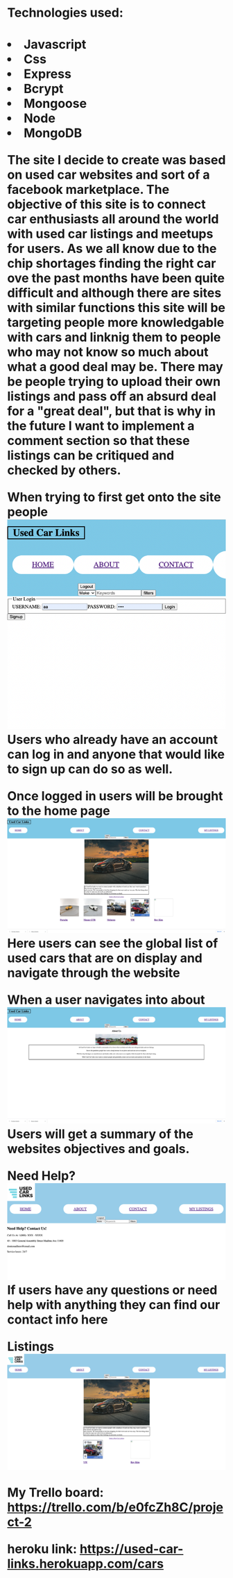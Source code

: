 <h1>Technologies used:<h1>
  
<li>Javascript</li>
<li>Css</li>
<li>Express</li>
<li>Bcrypt</li>
<li>Mongoose</li>
<li>Node</li>
<li>MongoDB</li>

The site I decide to create was based on used car websites and sort of a facebook marketplace. The objective of this site is to connect car enthusiasts all around the world with used car listings and meetups for users. As we all know due to the chip shortages finding the right car ove the past months have been quite difficult and although there are sites with similar functions this site will be targeting people more knowledgable with cars and linknig them to people who may not know so much about what a good deal may be. There may be people trying to upload their own listings and pass off an absurd deal for a "great deal", but that is why in the future I want to implement a comment section so that these listings can be critiqued and checked by others. 

When trying to first get onto the site people
![](public/images/Login.png)
Users who already have an account can log in and anyone that would like to sign up can do so as well.


Once logged in users will be brought to the home page
![](public/images/home.png)
Here users can see the global list of used cars that are on display and navigate through the website


When a user navigates into about
![](public/images/about.png)
Users will get a summary of the websites objectives and goals. 

Need Help?
![](public/images/contact.png)
If users have any questions or need help with anything they can find our contact info here

Listings
![](public/images/listing.png)



My Trello board:
https://trello.com/b/e0fcZh8C/project-2

heroku link:
https://used-car-links.herokuapp.com/cars
